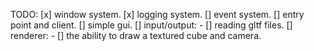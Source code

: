 TODO:
    [x] window system.
    [x] logging system.
    [] event system.
    [] entry point and client.
    [] simple gui.
    [] input/output:
    - [] reading gltf files.
    [] renderer:
    - [] the ability to draw a textured cube and camera.
